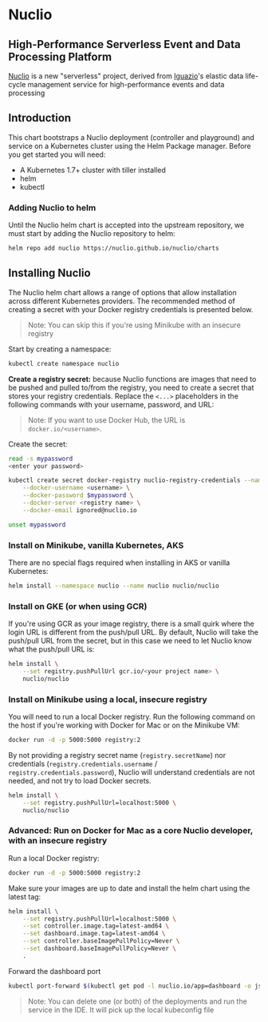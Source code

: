 # Nuclio

##  High-Performance Serverless Event and Data Processing Platform

[Nuclio](https://nuclio.io) is a new "serverless" project, derived from [Iguazio](https://iguazio.com)'s elastic data life-cycle management service for high-performance events and data processing

## Introduction

This chart bootstraps a Nuclio deployment (controller and playground) and service on a Kubernetes cluster using the Helm Package manager. Before you get started you will need:

- A Kubernetes 1.7+ cluster with tiller installed
- helm 
- kubectl

### Adding Nuclio to helm
Until the Nuclio helm chart is accepted into the upstream repository, we must start by adding the Nuclio repository to helm:

```sh
helm repo add nuclio https://nuclio.github.io/nuclio/charts
```

## Installing Nuclio
The Nuclio helm chart allows a range of options that allow installation across different Kubernetes providers. The recommended method of creating a secret with your Docker registry credentials is presented below.

> Note: You can skip this if you're using Minikube with an insecure registry

Start by creating a namespace:
``` sh
kubectl create namespace nuclio
```

**Create a registry secret:** because Nuclio functions are images that need to be pushed and pulled to/from the registry, you need to create a secret that stores your registry credentials. Replace the `<...>` placeholders in the following commands with your username, password, and URL:
> Note: If you want to use Docker Hub, the URL is `docker.io/<username>`.

Create the secret:
``` sh
read -s mypassword
<enter your password>

kubectl create secret docker-registry nuclio-registry-credentials --namespace nuclio \
    --docker-username <username> \
    --docker-password $mypassword \
    --docker-server <registry name> \
    --docker-email ignored@nuclio.io

unset mypassword
```

### Install on Minikube, vanilla Kubernetes, AKS
There are no special flags required when installing in AKS or vanilla Kubernetes:

``` sh
helm install --namespace nuclio --name nuclio nuclio/nuclio
```

### Install on GKE (or when using GCR)
If you're using GCR as your image registry, there is a small quirk where the login URL is different from the push/pull URL. By default, Nuclio will take the push/pull URL from the secret, but in this case we need to let Nuclio know what the push/pull URL is:

``` sh
helm install \
	--set registry.pushPullUrl gcr.io/<your project name> \
	nuclio/nuclio
```

### Install on Minikube using a local, insecure registry

You will need to run a local Docker registry. Run the following command on the host if you're working with Docker for Mac or on the Minikube VM:
```sh
docker run -d -p 5000:5000 registry:2
```

By not providing a registry secret name (`registry.secretName`) nor credentials (`registry.credentials.username` / `registry.credentials.password`), Nuclio will understand credentials are not needed, and not try to load Docker secrets.

``` sh
helm install \
    --set registry.pushPullUrl=localhost:5000 \
	nuclio/nuclio
```

### Advanced: Run on Docker for Mac as a core Nuclio developer, with an insecure registry

Run a local Docker registry:
```sh
docker run -d -p 5000:5000 registry:2
```

Make sure your images are up to date and install the helm chart using the latest tag:
```sh
helm install \
    --set registry.pushPullUrl=localhost:5000 \
	--set controller.image.tag=latest-amd64 \
	--set dashboard.image.tag=latest-amd64 \
	--set controller.baseImagePullPolicy=Never \
	--set dashboard.baseImagePullPolicy=Never \
	.
```

Forward the dashboard port
```sh
kubectl port-forward $(kubectl get pod -l nuclio.io/app=dashboard -o jsonpath='{.items[0].metadata.name}') 8070:8070
```

> Note: You can delete one (or both) of the deployments and run the service in the IDE. It will pick up the local kubeconfig file

